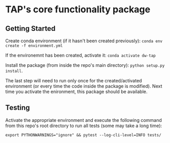 # TAP's core functionality package

## Getting Started

Create conda environment (if it hasn't been created previously): `conda env create -f environment.yml`

If the environemnt has been created, activate it: `conda activate dw-tap`

Install the package (from inside the repo's main directory): `python setup.py install`. 

The last step will need to run only once for the created/activated environment (or every time the code inside the package is modified). Next time you activate the enironment, this package should be available.

## Testing

Activate the appropriate environment and execute the following command from this repo's root directory to run all tests (some may take a long time): 

```
export PYTHONWARNINGS="ignore" && pytest --log-cli-level=INFO tests/
```
